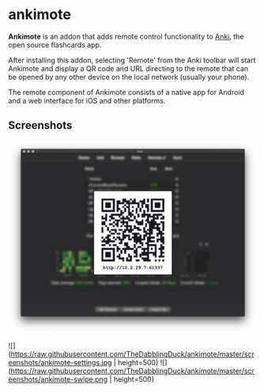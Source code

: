 # ankimote

**Ankimote** is an addon that adds remote control functionality to [Anki](https://apps.ankiweb.net/), the open source flashcards app.

After installing this addon, selecting 'Remote' from the Anki toolbar will start Ankimote and display a QR code and URL directing to the remote that can be opened by any other device on the local network (usually your phone).

The remote component of Ankimote consists of a native app for Android and a web interface for iOS and other platforms.

## Screenshots

![](https://raw.githubusercontent.com/TheDabblingDuck/ankimote/master/screenshots/ankimote-qr.png)

![](https://raw.githubusercontent.com/TheDabblingDuck/ankimote/master/screenshots/ankimote-settings.jpg | height=500) 
![](https://raw.githubusercontent.com/TheDabblingDuck/ankimote/master/screenshots/ankimote-swipe.png | height=500)
